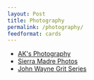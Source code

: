 ```yaml
---
layout: Post
title: Photography
permalink: /photography/
feedformat: cards
---
```


* [AK's Photography](https://ak.photos)
* [Sierra Madre Photos](https://madre.ak.photos)
* [John Wayne Grit Series](https://jwgs.smugmug.com)
